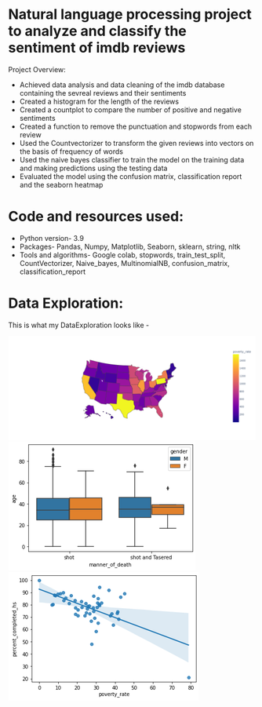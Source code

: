 # Natural language processing project to analyze and classify the sentiment of imdb reviews
Project Overview:
<ul>
<li> Achieved data analysis and data cleaning of the imdb database containing the sevreal reviews and their sentiments </li>
  <li> Created a histogram for the length of the reviews </li>
  <li> Created a countplot to compare the number of positive and negative sentiments </li>
  <li> Created a function to remove the punctuation and stopwords from each review </li>
  <li> Used the Countvectorizer to transform the given reviews into vectors on the basis of frequency of words </li> 
<li> Used the naive bayes classifier to train the model on the training data and making predictions using the testing data </li>
<li> Evaluated the model using the confusion matrix, classification report and the seaborn heatmap </li>
</ul>

# Code and resources used:
<ul>
  <li>Python version- 3.9</li>
  <li>Packages- Pandas, Numpy, Matplotlib, Seaborn, sklearn, string, nltk</li>
  <li> Tools and algorithms- Google colab, stopwords, train_test_split, CountVectorizer, Naive_bayes, MultinomialNB, confusion_matrix, classification_report </li> 
</ul>

# Data Exploration:
This is what my DataExploration looks like -

![newplot](https://github.com/anquabkhan/Fatal_force/blob/main/images/Fatal_force_img1.png)
![newplot (1)](https://github.com/anquabkhan/Fatal_force/blob/main/images/download%20(2).png)
![newplot (1)](https://github.com/anquabkhan/Fatal_force/blob/main/images/download%20(1).png)



